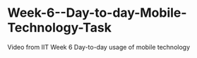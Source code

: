 # Week-6--Day-to-day-Mobile-Technology-Task
Video from IIT Week 6 Day-to-day usage of mobile technology
